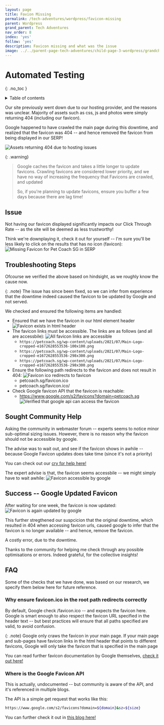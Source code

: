 ```yaml
---
layout: page
title: Favion Missing
permalink: /tech-adventures/wordpress/favicon-missing
parent: Wordpress
grand_parent: Tech Adventures
nav_order: 8
index: 'yes'
follow: 'yes'
description: Favicon missing and what was the issue
image: ../../parent-page-tech-adventures/child-page-3-wordpress/grandchild-page-4-heic-images-incompatible-browser/heic-image-incompatible-browser.png
---
```


# Automated Testing

{: .no_toc }

<details closed markdown="block">
  <summary>
    Table of contents
  </summary>
  {: .text-delta }
- TOC
{:toc}
</details>

Our site previously went down due to our hosting provider, and the reasons was unclear. Majority of assets such as css, js and photos were simply returning 404 (including our favicon).

Google happened to have crawled the main page during this downtime, and realized that the favicon was 404 -- and hence removed the favicon from being displayed in our SERP!

![Assets returning 404 due to hosting issues](../../parent-page-tech-adventures/child-page-3-wordpress/grandchild-page-8-missing-favicon/assets-returning-404.png)

{: .warning}
> Google caches the favicon and takes a little longer to update favicons. Crawling favicons are considered lower priority, and we have no way of increasing the frequency that Favicons are crawled, and updated
>
> So, if you're planning to update favicons, ensure you buffer a few days because there are lag time!

## Issue

Not having our favicon displayed significantly impacts our Click Through Rate -- as the site will be deemed as less trustworthy!

Think we're downplaying it, check it out for yourself -- I'm sure you'll be less likely to click on the results that has no icon (favicon):
![Missing Favicon for Pet Coach SG in SERP](../../parent-page-tech-adventures/child-page-3-wordpress/grandchild-page-8-missing-favicon/petcoach-sg-missing-favicon-serp.png)

## Troubleshooting Steps

Ofcourse we verified the above based on hindsight, as we roughly know the cause now.

{: .note} 
The issue has since been fixed, so we can infer from experience that the downtime indeed caused the favicon to be updated by Google and not served.

We checked and ensured the following items are handled:
- Ensured that we have the favicon in our html element header
![Favicon exists in html header](../../parent-page-tech-adventures/child-page-3-wordpress/grandchild-page-8-missing-favicon/favicon-exists-html-header.png)
- The favicon links must be accessible. The links are as follows (and all are accessbile):
![All favicon links are accessible](../../parent-page-tech-adventures/child-page-3-wordpress/grandchild-page-8-missing-favicon/favicon-links-accessible.png)
  - `https://petcoach.sg/wp-content/uploads/2021/07/Main-Logo-cropped-e1672628553536-100x100.png`
  - `https://petcoach.sg/wp-content/uploads/2021/07/Main-Logo-cropped-e1672628553536-298x300.png`
  - `https://petcoach.sg/wp-content/uploads/2021/07/Main-Logo-cropped-e1672628553536-298x300.png`
- Ensure the following path redirects to the favicon and does not result in 404:
![Favicon ico redirects to favicon](../../parent-page-tech-adventures/child-page-3-wordpress/grandchild-page-8-missing-favicon/favicon-ico-correct-redirects.png)
  - petcoach.sg/favicon.ico
  - petcoach.sg/favicon.ico/
- Check Google favicon API that the favicon is reachable:
  - https://www.google.com/s2/favicons?domain=petcoach.sg
  ![Verified that google api can access the favicon](../../parent-page-tech-adventures/child-page-3-wordpress/grandchild-page-8-missing-favicon/google-api-can-access-favicon.png)


## Sought Community Help

Asking the community in webmaster forum -- experts seems to notice minor sub-optimal sizing issues. However, there is no reason why the favicon should not be accessible by google.

The advise was to wait out, and see if the favicon shows in awhile -- because Google Favicon updates does take time (since it's not a priority)

You can check out our [cry for help here!](https://webmasters.stackexchange.com/questions/146758/serp-not-showing-favicon/146759?noredirect=1#comment205242_146759)

The expert advise is that, the favicon seems accessbile -- we might simply have to wait awhile:
![Favicon accessible by google](../../parent-page-tech-adventures/child-page-3-wordpress/grandchild-page-8-missing-favicon/webmaster-favicon-accessible-by-google.png)

## Success -- Google Updated Favicon

After waiting for one week, the favicon is now updated:
![Favicon is again updated by google](../../parent-page-tech-adventures/child-page-3-wordpress/grandchild-page-8-missing-favicon/favicon-updated-by-google.png)

This further stregthened our suspcicion that the original downtime, which resulted in 404 when accessing favicon urls, caused google to infer that the favicon is no longer available -- and hence, remove the favicon.

A costly error, due to the downtime.

Thanks to the community for helping me check through any possible optimisations or errors. Indeed grateful, for the collective insights!

## FAQ
Some of the checks that we have done, was based on our research, we specify them below here for future reference.


### Why ensure favicon.ico in the root path redirects correctly

By default, Google check <url>/favicon.ico -- and expects the favicon here.
Google is smart enough to also respect the favicon URL specified in the header text -- but best practices will ensure that all paths specified are valid, to avoid confusion.

{: .note}
Google only craws the favicon in your main page.
If your main page and sub-pages have favicon links in the html header that points to different favicons, Google will only take the favicon that is specified in the main page

You can read further favicon documentation by Google themselves, [check it out here!](https://developers.google.com/search/docs/appearance/favicon-in-search)

### Where is the Google Favicon API
This is actually, undocumented -- but community is aware of the API, and it's referenced in multiple blogs.

The API is a simple get request that works like this:
```bash
https://www.google.com/s2/favicons?domain=${domain}&sz=${size}
```

You can further check it out in [this blog here!](https://dev.to/derlin/get-favicons-from-any-website-using-a-hidden-google-api-3p1e)